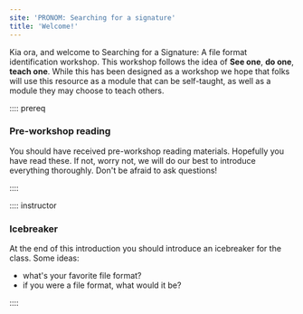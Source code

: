 ```yaml
---
site: 'PRONOM: Searching for a signature'
title: 'Welcome!'
---
```


Kia ora, and welcome to Searching for a Signature: A file format identification
workshop. This workshop follows the idea of **See one**, **do one**,
**teach one**. While this has been designed as a workshop we hope that folks
will use this resource as a module that can be self-taught, as well as
a module they may choose to teach others.

:::: prereq

### Pre-workshop reading

You should have received pre-workshop reading materials. Hopefully you have
read these. If not, worry not, we will do our best to introduce everything
thoroughly. Don't be afraid to ask questions!

::::

:::: instructor

### Icebreaker

At the end of this introduction you should introduce an icebreaker
for the class. Some ideas:

- what's your favorite file format?
- if you were a file format, what would it be?

::::
